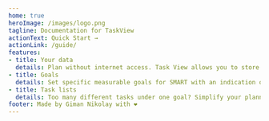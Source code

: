 ```yaml
---
home: true
heroImage: /images/logo.png
tagline: Documentation for TaskView 
actionText: Quick Start →
actionLink: /guide/
features:
- title: Your data
  details: Plan without internet access. Task View allows you to store goals, tasks and other data locally on your device/server
- title: Goals
  details: Set specific measurable goals for SMART with an indication of the expected result
- title: Task lists
  details: Too many different tasks under one goal? Simplify your planning and group them into multiple lists
footer: Made by Giman Nikolay with ❤️
---
```


